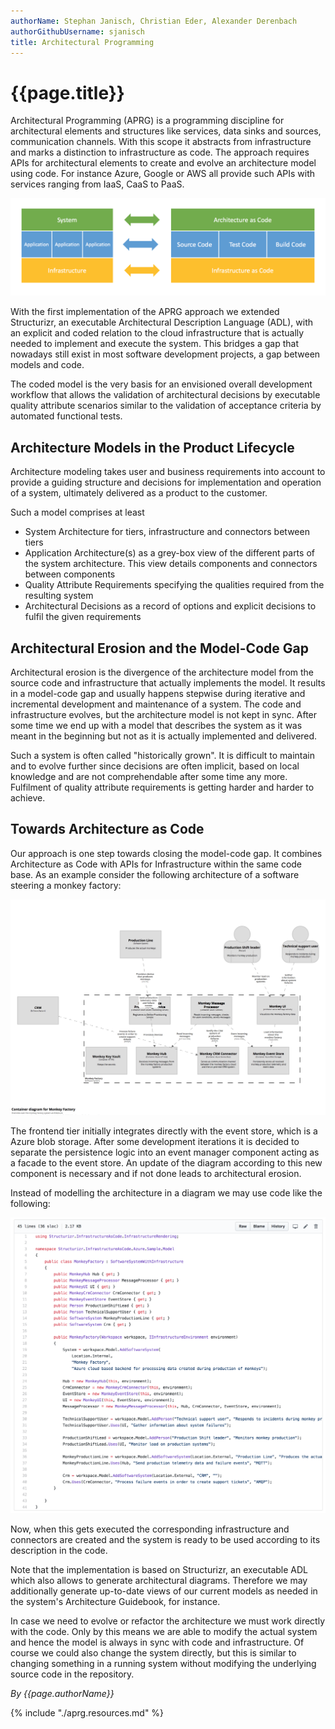 ```yaml
---
authorName: Stephan Janisch, Christian Eder, Alexander Derenbach
authorGithubUsername: sjanisch
title: Architectural Programming
---
```

# {{page.title}}


Architectural Programming (APRG) is a programming discipline for architectural elements and structures like services, data sinks and sources, communication channels. With this scope it abstracts from infrastructure and marks a distinction to infrastructure as code. The approach requires APIs for architectural elements to create and evolve an architecture model using code. For instance Azure, Google or AWS all provide such APIs with services ranging from IaaS, CaaS to PaaS.

![Architectual programming in context](./aprg/aprg_context.png)

With the first implementation of the APRG approach we extended Structurizr, an executable Architectural Description Language (ADL), with an explicit and coded relation to the cloud infrastructure that is actually needed to implement and execute the system. This bridges a gap that nowadays still exist in most software development projects, a gap between models and code.

The coded model is the very basis for an envisioned overall development workflow that allows the validation of architectural decisions by executable quality attribute scenarios similar to the validation of acceptance criteria by automated functional tests. 

## Architecture Models in the Product Lifecycle
Architecture modeling takes user and business requirements into account to provide a guiding structure and decisions for implementation and operation of a system, ultimately delivered as a product to the customer.

Such a model comprises at least

- System Architecture for tiers, infrastructure and connectors between tiers
- Application Architecture(s) as a grey-box view of the different parts of the system architecture. This view details components and connectors between components 
- Quality Attribute Requirements specifying the qualities required from the resulting system
- Architectural Decisions as a record of options and explicit decisions to fulfil the given requirements


## Architectural Erosion and the Model-Code Gap
Architectural erosion is the divergence of the architecture model from the source code and infrastructure that actually implements the model. It results in a model-code gap and usually happens stepwise during iterative and incremental development and maintenance of a system. The code and infrastructure evolves, but the architecture model is not kept in sync. After some time we end up with a model that describes the system as it was meant in the beginning but not as it is actually implemented and delivered. 

Such a system is often called "historically grown". It is difficult to maintain and to evolve further since decisions are often implicit, based on local knowledge and are not comprehendable after some time any more. Fulfilment of quality attribute requirements is getting harder and harder to achieve.

## Towards Architecture as Code 
Our approach is one step towards closing the model-code gap. It combines Architecture as Code with APIs for Infrastructure within the same code base. As an example consider the following architecture of a software steering a monkey factory:

![Containerdiagramm monkey factory](./aprg/container_diagramm_monkey.png)

The frontend tier initially integrates directly with the event store, which is a Azure blob storage. After some development iterations it is decided to separate the persistence logic into an event manager component acting as a facade to the event store. An update of the diagram according to this new component is necessary and if not done leads to architectural erosion. 

Instead of modelling the architecture in a diagram we may use code like the following:

![Structurizr code](./aprg/code_archi_monkey.png)

Now, when this gets executed the corresponding infrastructure and connectors are created and the system is ready to be used according to its description in the code.

Note that the implementation is based on Structurizr, an executable ADL which also allows to generate architectural diagrams. Therefore we may additionally generate up-to-date views of our current models as needed in the system's Architecture Guidebook, for instance.

In case we need to evolve or refactor the architecture we must work directly with the code. Only by this means we are able to modify the actual system and hence the model is always in sync with code and infrastructure. Of course we could also change the system directly, but this is similar to changing something in a running system without modifying the underlying source code in the repository. 


*By {{page.authorName}}*

{% include "./aprg.resources.md" %}
